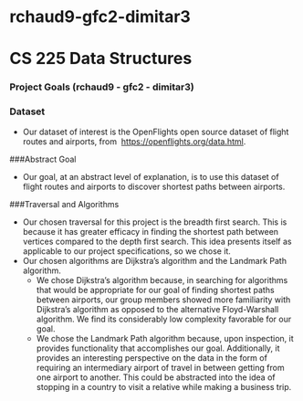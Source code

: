 # rchaud9-gfc2-dimitar3

# CS 225 Data Structures
### Project Goals (rchaud9 - gfc2 - dimitar3)

### Dataset
- Our dataset of interest is the OpenFlights open source dataset of flight routes and
airports, from ​ https://openflights.org/data.html​.  

###Abstract Goal
- Our goal, at an abstract level of explanation, is to use this dataset of flight routes
and airports to discover shortest paths between airports.  

###Traversal and Algorithms
- Our chosen traversal for this project is the breadth first search. This is because it
has greater efficacy in finding the shortest path between vertices compared to the
depth first search. This idea presents itself as applicable to our project
specifications, so we chose it.
- Our chosen algorithms are Dijkstra’s algorithm and the Landmark Path algorithm.
	- We chose Dijkstra’s algorithm because, in searching for algorithms that
	would be appropriate for our goal of finding shortest paths between
	airports, our group members showed more familiarity with Dijkstra’s
	algorithm as opposed to the alternative Floyd-Warshall algorithm. We find
	its considerably low complexity favorable for our goal.
	- We chose the Landmark Path algorithm because, upon inspection, it
	provides functionality that accomplishes our goal. Additionally, it provides
	an interesting perspective on the data in the form of requiring an
	intermediary airport of travel in between getting from one airport to
	another. This could be abstracted into the idea of stopping in a country to
	visit a relative while making a business trip.
